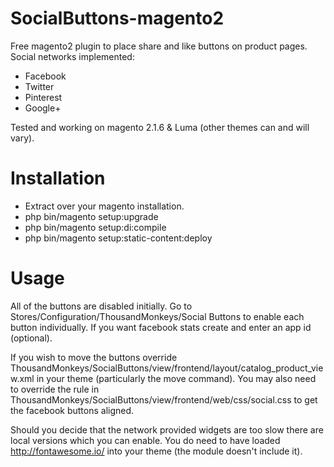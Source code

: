 # SocialButtons-magento2
Free magento2 plugin to place share and like buttons on product pages. Social networks implemented:
- Facebook
- Twitter
- Pinterest
- Google+

Tested and working on magento 2.1.6 & Luma (other themes can and will vary).

# Installation
- Extract over your magento installation.
- php bin/magento setup:upgrade
- php bin/magento setup:di:compile
- php bin/magento setup:static-content:deploy

# Usage
All of the buttons are disabled initially. Go to Stores/Configuration/ThousandMonkeys/Social Buttons to enable each button individually. If you want facebook stats create and enter an app id (optional).

If you wish to move the buttons override ThousandMonkeys/SocialButtons/view/frontend/layout/catalog_product_view.xml in your theme (particularly the move command). You may also need to override the rule in ThousandMonkeys/SocialButtons/view/frontend/web/css/social.css to get the facebook buttons aligned.

Should you decide that the network provided widgets are too slow there are local versions which you can enable. You do need to have loaded http://fontawesome.io/ into your theme (the module doesn't include it).
